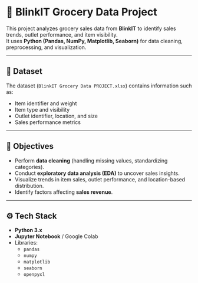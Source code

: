 # 🛒 BlinkIT Grocery Data Project

This project analyzes grocery sales data from **BlinkIT** to identify sales trends, outlet performance, and item visibility.  
It uses **Python (Pandas, NumPy, Matplotlib, Seaborn)** for data cleaning, preprocessing, and visualization.  

---

## 📂 Dataset
The dataset (`BlinkIT Grocery Data PROJECT.xlsx`) contains information such as:
- Item identifier and weight  
- Item type and visibility  
- Outlet identifier, location, and size  
- Sales performance metrics  

---

## 🎯 Objectives
- Perform **data cleaning** (handling missing values, standardizing categories).  
- Conduct **exploratory data analysis (EDA)** to uncover sales insights.  
- Visualize trends in item sales, outlet performance, and location-based distribution.  
- Identify factors affecting **sales revenue**.  

---

## ⚙️ Tech Stack
- **Python 3.x**  
- **Jupyter Notebook** / Google Colab  
- Libraries:
  - `pandas`
  - `numpy`
  - `matplotlib`
  - `seaborn`
  - `openpyxl`


